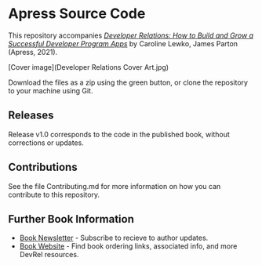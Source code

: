 # Apress Source Code

This repository accompanies [*Developer Relations: How to Build and Grow a Successful Developer Program Apps*](https://www.apress.com/9781484271636) by Caroline Lewko, James Parton (Apress, 2021).

[comment]: #cover
[Cover image](Developer Relations Cover Art.jpg)

Download the files as a zip using the green button, or clone the repository to your machine using Git.

## Releases

Release v1.0 corresponds to the code in the published book, without corrections or updates.

## Contributions

See the file Contributing.md for more information on how you can contribute to this repository.

## Further Book Information

* [Book Newsletter](https://devrelbook.substack.com/) - Subscribe to recieve to author updates.
* [Book Website](https://www.devrelbook.com/) - Find book ordering links, associated info, and more DevRel resources.
